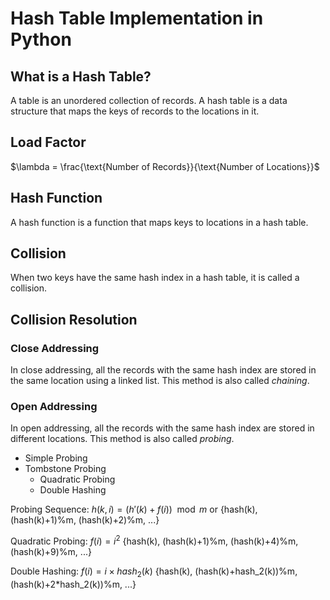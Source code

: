 # Hash Table Implementation in Python

## What is a Hash Table?

A table is an unordered collection of records.
A hash table is a data structure that maps the keys of records to the locations in it.

## Load Factor

$\lambda = \frac{\text{Number of Records}}{\text{Number of Locations}}\$

## Hash Function

A hash function is a function that maps keys to locations in a hash table.

## Collision

When two keys have the same hash index in a hash table, it is called a collision.

## Collision Resolution

### Close Addressing

In close addressing, all the records with the same hash index are stored in the same location using a linked list. This method is also called $chaining$.

### Open Addressing

In open addressing, all the records with the same hash index are stored in different locations. This method is also called $probing$.

 - Simple Probing
 - Tombstone Probing
   - Quadratic Probing
   - Double Hashing
   
Probing Sequence: $h(k, i) = (h'(k) + f(i)) \mod m$
or {hash(k), (hash(k)+1)%m, (hash(k)+2)%m, ...}

Quadratic Probing: $f(i) = i^2$
{hash(k), (hash(k)+1)%m, (hash(k)+4)%m, (hash(k)+9)%m, ...}

Double Hashing: $f(i) = i \times hash_2(k)$
{hash(k), (hash(k)+hash_2(k))%m, (hash(k)+2*hash_2(k))%m, ...}
